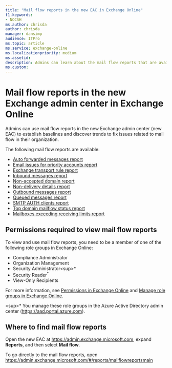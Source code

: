 ```yaml
---
title: "Mail flow reports in the new EAC in Exchange Online"
f1.keywords:
- NOCSH
ms.author: chrisda
author: chrisda
manager: dansimp
audience: ITPro
ms.topic: article
ms.service: exchange-online
ms.localizationpriority: medium
ms.assetid:
description: Admins can learn about the mail flow reports that are available in the new Exchange admin center.
ms.custom:
---
```


# Mail flow reports in the new Exchange admin center in Exchange Online

Admins can use mail flow reports in the new Exchange admin center (new EAC) to establish baselines and discover trends to fix issues related to mail flow in their organization.

The following mail flow reports are available:

- [Auto forwarded messages report](mfr-auto-forwarded-messages-report.md)
- [Email issues for priority accounts report](mfr-email-issues-for-priority-accounts-report.md)
- [Exchange transport rule report](mfr-exchange-transport-rule-report.md)
- [Inbound messages report](mfr-inbound-messages-and-outbound-messages-reports.md)
- [Non-accepted domain report](mfr-non-accepted-domain-report.md)
- [Non-delivery details report](mfr-non-delivery-details-report.md)
- [Outbound messages report](mfr-inbound-messages-and-outbound-messages-reports.md)
- [Queued messages report](mfr-queued-messages-report.md)
- [SMTP AUTH clients report](mfr-smtp-auth-clients-report.md)
- [Top domain mailflow status report](mfr-top-domain-mailflow-status-report.md)
- [Mailboxes exceeding receiving limits report](mailboxes-exceeding-receiving-limits-report.md)

## Permissions required to view mail flow reports

To view and use mail flow reports, you need to be a member of one of the following role groups in Exchange Online:

- Compliance Administrator
- Organization Management
- Security Administrator<sup\>*</sup>
- Security Reader<sup>\*</sup>
- View-Only Recipients

For more information, see [Permissions in Exchange Online](../../permissions-exo/permissions-exo.md) and [Manage role groups in Exchange Online](../../permissions-exo/role-groups.md).

<sup\>*</sup> You manage these role groups in the Azure Active Directory admin center (<https://aad.portal.azure.com>).

## Where to find mail flow reports

Open the new EAC at <https://admin.exchange.microsoft.com>, expand **Reports**, and then select **Mail flow**.

To go directly to the mail flow reports, open <https://admin.exchange.microsoft.com/#/reports/mailflowreportsmain>
